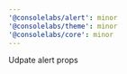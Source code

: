 ```yaml
---
'@consolelabs/alert': minor
'@consolelabs/theme': minor
'@consolelabs/core': minor
---
```


Udpate alert props
